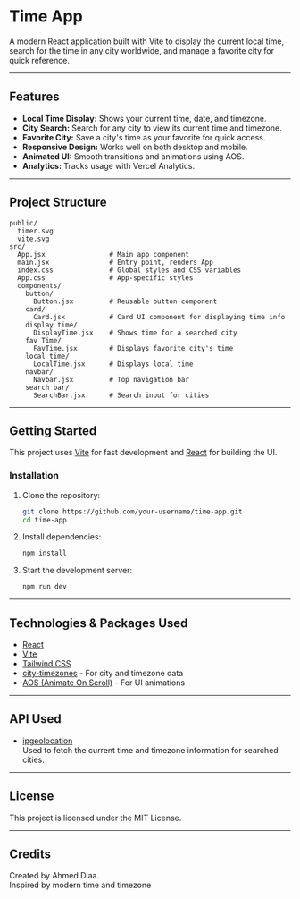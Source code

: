 # Time App

A modern React application built with Vite to display the current local time, search for the time in any city worldwide, and manage a favorite city for quick reference.

---

## Features

- **Local Time Display:** Shows your current time, date, and timezone.
- **City Search:** Search for any city to view its current time and timezone.
- **Favorite City:** Save a city's time as your favorite for quick access.
- **Responsive Design:** Works well on both desktop and mobile.
- **Animated UI:** Smooth transitions and animations using AOS.
- **Analytics:** Tracks usage with Vercel Analytics.

---

## Project Structure

```
public/
  timer.svg
  vite.svg
src/
  App.jsx                # Main app component
  main.jsx               # Entry point, renders App
  index.css              # Global styles and CSS variables
  App.css                # App-specific styles
  components/
    button/
      Button.jsx         # Reusable button component
    card/
      Card.jsx           # Card UI component for displaying time info
    display time/
      DisplayTime.jsx    # Shows time for a searched city
    fav Time/
      FavTime.jsx        # Displays favorite city's time
    local time/
      LocalTime.jsx      # Displays local time
    navbar/
      Navbar.jsx         # Top navigation bar
    search bar/
      SearchBar.jsx      # Search input for cities
```

---

## Getting Started

This project uses [Vite](https://vitejs.dev/) for fast development and [React](https://react.dev/) for building the UI.

### Installation

1. Clone the repository:
   ```sh
   git clone https://github.com/your-username/time-app.git
   cd time-app
   ```

2. Install dependencies:
   ```sh
   npm install
   ```

3. Start the development server:
   ```sh
   npm run dev
   ```

---

## Technologies & Packages Used

- [React](https://react.dev/)
- [Vite](https://vitejs.dev/)
- [Tailwind CSS](https://tailwindcss.com/)
- [city-timezones](https://www.npmjs.com/package/city-timezones) - For city and timezone data
- [AOS (Animate On Scroll)](https://michalsnik.github.io/aos/) - For UI animations

---

## API Used

- [ipgeolocation](https://app.ipgeolocation.io/)  
  Used to fetch the current time and timezone information for searched cities.

---

## License

This project is licensed under the MIT License.

---

## Credits

Created by Ahmed Diaa.  
Inspired by modern time and timezone

